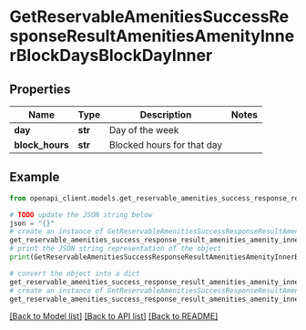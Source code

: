 # GetReservableAmenitiesSuccessResponseResultAmenitiesAmenityInnerBlockDaysBlockDayInner


## Properties

Name | Type | Description | Notes
------------ | ------------- | ------------- | -------------
**day** | **str** | Day of the week | 
**block_hours** | **str** | Blocked hours for that day | 

## Example

```python
from openapi_client.models.get_reservable_amenities_success_response_result_amenities_amenity_inner_block_days_block_day_inner import GetReservableAmenitiesSuccessResponseResultAmenitiesAmenityInnerBlockDaysBlockDayInner

# TODO update the JSON string below
json = "{}"
# create an instance of GetReservableAmenitiesSuccessResponseResultAmenitiesAmenityInnerBlockDaysBlockDayInner from a JSON string
get_reservable_amenities_success_response_result_amenities_amenity_inner_block_days_block_day_inner_instance = GetReservableAmenitiesSuccessResponseResultAmenitiesAmenityInnerBlockDaysBlockDayInner.from_json(json)
# print the JSON string representation of the object
print(GetReservableAmenitiesSuccessResponseResultAmenitiesAmenityInnerBlockDaysBlockDayInner.to_json())

# convert the object into a dict
get_reservable_amenities_success_response_result_amenities_amenity_inner_block_days_block_day_inner_dict = get_reservable_amenities_success_response_result_amenities_amenity_inner_block_days_block_day_inner_instance.to_dict()
# create an instance of GetReservableAmenitiesSuccessResponseResultAmenitiesAmenityInnerBlockDaysBlockDayInner from a dict
get_reservable_amenities_success_response_result_amenities_amenity_inner_block_days_block_day_inner_from_dict = GetReservableAmenitiesSuccessResponseResultAmenitiesAmenityInnerBlockDaysBlockDayInner.from_dict(get_reservable_amenities_success_response_result_amenities_amenity_inner_block_days_block_day_inner_dict)
```
[[Back to Model list]](../README.md#documentation-for-models) [[Back to API list]](../README.md#documentation-for-api-endpoints) [[Back to README]](../README.md)


